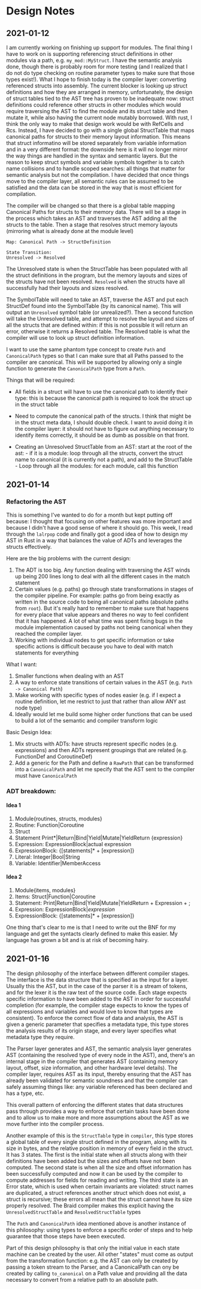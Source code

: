 # Design Notes
## 2021-01-12
I am currently working on finishing up support for modules.  The final thing I have to work on is supporting referencing struct definitions in other
modules via a path, e.g. `my_mod::MyStruct`.  I have the semantic analysis done, though there is probably room for more testing (and I realized
that I do not do type checking on routine parameter types to make sure that those types exist!).  What I hope to finish today is the compiler layer:
converting referenced structs into assembly.  The current blocker is looking up struct definitions and how they are arranged in memory, unfortunately,
the design of struct tables tied to the AST tree has proven to be inadequate now: struct definitions could reference other structs in other modules which
would require traversing the AST to find the module and its struct table and then mutate it, while also having the current node mutably borrowed.
With rust, I think the only way to make that design work would be with RefCells and Rcs.  Instead, I have decided to go with a single global StructTable
that maps canonical paths for structs to their memory layout information. This means that struct informatino will be stored separately from variable
information and in a very different format: the downside here is it will no longer mirror the way things are handled in the syntax and semantic layers.
But the reason to keep struct symbols and variable symbols together is to catch name collisions and to handle scoped searches: all things that
matter for semantic analysis but not the compilation.  I have decided that once things move to the compiler layer, all semantic rules can be assumed to
be satisfied and the data can be stored in the way that is most efficient for compilation.

The compiler will be changed so that there is a global table mapping Canonical Paths for structs to their memory data.  There will be a stage in the
process which takes an AST and traverses the AST adding all the structs to the table. Then a stage that resolves struct memory layouts (mirroring what
is already done at the module level)

```
Map: Canonical Path -> StructDefinition

State Transition:
Unresolved -> Resolved
```
The Unresolved state is when the StructTable has been populated with all the struct definitions in the program, but the memory layouts and sizes of
the structs have not been resolved.  `Resolved` is when the structs have all successfully had their layouts and sizes resolved.

The SymbolTable will need to take an AST, traverse the AST and put each StructDef found into the SymbolTable (by its canonical name).  This will
output an `Unresolved` symbol table (or unrealized?).  Then a second function will take the Unresolved table, and attempt to resolve the layout
and sizes of all the structs that are defined within: if this is not possible it will return an error, otherwise it returns a Resolved table.
The Resolved table is what the compiler will use to look up struct definition information.

I want to use the same phantom type concept to create `Path` and `CanonicalPath` types so that I can make sure that all Paths passed to the compiler
are canonical.  This will be supported by allowing only a single function to generate the `CanonicalPath` type from a `Path`.

Things that will be required:
- All fields in a struct will have to use the canonical path to identify their type: this is because the canonical path is required to look the struct
up in the struct table
- Need to compute the canonical path of the structs.  I think that might be in the struct meta data, I should double check.  I want to avoid doing it
in the compiler layer: it should not have to figure out anything necessary to identify items correctly, it should be as dumb as possible on that front.

- Creating an Unresolved StructTable from an AST:
    start at the root of the ast:
        - if it is a module: loop through all the structs, convert the struct name to canonical (it is currently not a path), and add to the StructTable
        - Loop through all the modules: for each module, call this function

## 2021-01-14
### Refactoring the AST
This is something I've wanted to do for a month but kept putting off because: I thought that focusing on other features was more important and
because I didn't have a good sense of where it should go.  This week, I read through the `lalrpop` code and finally got a good idea of how to
design my AST in Rust in a way that balances the value of ADTs and leverages the structs effectively.

Here are the big problems with the current design:
1. The ADT is too big.  Any function dealing with traversing the AST winds up being 200 lines long to deal with all the different cases in the match statement
2. Certain values (e.g. paths) go through state transformations in stages of the compiler pipeline.  For example: paths go from being exactly as written
in the source code to being all canonical paths (absolute paths from `root`).  But it's really hard to remember to make sure that happens for every place
that value appears and theres no way to feel confident that it has happened.  A lot of what time was spent fixing bugs in the module implementation caused
by paths not being canonical when they reached the compiler layer.
3. Working with individual nodes to get specific information or take specific actions is difficult because you have to deal with match statements for everything


What I want:
1. Smaller functions when dealing with an AST
2. A way to enforce state transitions of certain values in the AST (e.g. `Path -> Canonical Path`)
3. Make working with specific types of nodes easier (e.g. if I expect a routine definition, let me restrict to just that rather than allow ANY ast node type)
4. Ideally would let me build some higher order functions that can be used to build a lot of the semantic and compiler transform logic

Basic Design Idea:
1. Mix structs with ADTs: have structs represent specific nodes (e.g. expressions) and then ADTs represent groupings that are related (e.g. FunctionDef and CoroutineDef)
2. Add a generic for the Path and define a `RawPath` that can be transformed into a `CanonicalPath` and let me specify that the AST sent to the compiler
must have `CanonicalPath`

### ADT breakdown:
#### Idea 1
1. Module{routines, structs, modules}
2. Routine: Function|Coroutine
3. Struct
4. Statement Print*|Return|Bind|Yield|Mutate|YieldReturn {expression}
5. Expression: ExpressionBlock|actual expression
6. ExpressionBlock: {[statements]* + [expression]}
7. Literal: Integer|Bool|String
8. Variable: Identifier|MemberAccess

#### Idea 2
1. Module{items, modules}
2. Items: Struct|Function|Coroutine
3. Statement: Print|Return|Bind|Yield|Mutate|YieldReturn + Expression + ;
4. Expression: ExpressionBlock|_expression_
5. ExpressionBlock: {[statements]* + [expression]}

One thing that's clear to me is that I need to write out the BNF for my language and get
the syntacts clearly defined to make this easier.  My language has grown a bit and is
at risk of becoming hairy.

## 2021-01-16
The design philosophy of the interface between different compiler stages.  The interface is the data structure that
is specified as the input for a layer.  Usually this the AST, but in the case of the parser it is a stream of
tokens, and for the lexer it is the raw text of the source code. Each stage expects specific information to have been
added to the AST in order for successful completion (for example, the compiler stage expects to know the types
of all expressions and variables and would love to know that types are consistent). To enforce the correct flow
of data and analysis, the AST is given a generic parameter that specifies a metadata type, this type stores the
analysis results of its origin stage, and every layer specifies what metadata type they require.

The Parser layer generates and AST<ParserInfo>, the semantic analysis layer generates AST<SementicMetadata> (containing
the resolved type of every node in the AST), and, there's an internal stage in the compiler that generates AST<Scope>
(containing memory layout, offset, size information, and other hardware level details).  The compiler layer, requires
AST<SemanticMetadata> as its input, thereby ensuring that the AST has already been validated for semantic soundness
and that the compiler can safely assuming things like: any variable referenced has been declared and has a type, etc.

This overall pattern of enforcing the different states that data structures pass through provides a way to enforce
that certain tasks have been done and to allow us to make more and more assumptions about the AST as we move further
into the compiler process.

Another example of this is the `StructTable` type in `compiler`, this type stores a global table of every single
struct defined in the program, along with its size in bytes, and the relative position in memory of every field in
the struct. It has 3 states. The first is the initial state when all structs along with their definitions have
been added but the sizes and offsets have not been computed. The second state is when all the size and offset
information has been successfully computed and now it can be used by the compiler to compute addresses for fields
for reading and writing. The third state is an Error state, which is used when certain invariants are violated:
struct names are duplicated, a struct references another struct which does not exist, a struct is recursive; these
errors all mean that the struct cannot have its size properly resolved. The Braid compiler makes this explicit
having the `UnresolvedStructTable` and `ResolvedStructTable` types

The `Path` and `CanonicalPath` idea mentioned above is another instance of this philosophy: using types to enforce
a specific order of steps and to help guarantee that those steps have been executed.

Part of this design philosophy is that only the initial value in each state machine can be created by the user.
All other "states" must come as output from the transformation function: e.g. the AST can only be created by
passing a token stream to the Parser, and a CanonicalPath can ony be created by calling `to_canonical` on
a Path value and providing all the data necessary to convert from a relative path to an absolute path.

